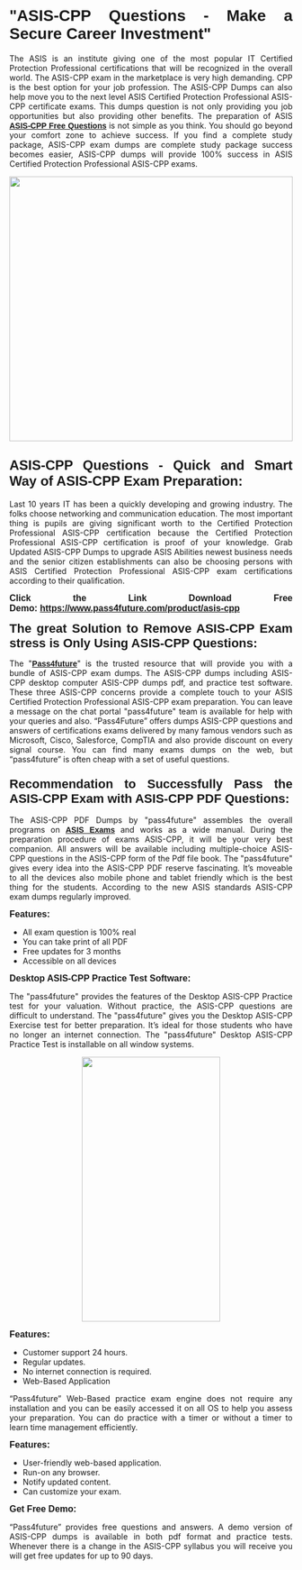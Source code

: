 
<h1 style="text-align: justify;"><span style="font-family:Tahoma,Geneva,sans-serif;"><strong>"ASIS-CPP Questions - Make a Secure Career Investment"</strong></span></h1>

<p style="text-align: justify;">The ASIS is an institute giving one of the most popular IT Certified Protection Professional certifications that will be recognized in the overall world. The ASIS-CPP exam in the marketplace is very high demanding. CPP is the best option for your job profession. The ASIS-CPP Dumps can also help move you to the next level ASIS Certified Protection Professional ASIS-CPP certificate exams. This dumps question is not only providing you job opportunities but also providing other benefits. The preparation of ASIS <span style="font-family:Tahoma,Geneva,sans-serif;"><strong><a href="https://www.pass4future.com/questions/asis/asis-cpp">ASIS-CPP Free Questions</a></strong></span> is not simple as you think. You should go beyond your comfort zone to achieve success. If you find a complete study package, ASIS-CPP exam dumps are complete study package success becomes easier, ASIS-CPP dumps will provide 100% success in ASIS Certified Protection Professional ASIS-CPP exams.</p>

<p style="text-align: justify;"><a href="https://www.pass4future.com/product/asis-cpp"><img alt="" src="https://lh3.googleusercontent.com/pw/AM-JKLVhEO4I138wJzOepD3laGU-R1M7eT-OTYdow6pCESip26lSeaxxzS9BVWUKuzj1e3L_MoxCfVgBEvV8ODwl1LGzlZbt6HJm3NXXplPwnYiBfuYM_eQCcVVRMaAwHdsl3AhHOZS-up7mzwmd4i4EpEGq=w1112-h625-no?authuser=0" style="width: 100%; height: 470px;" /></a></p>

<h2 style="text-align: justify;"><span style="font-size:24px;"><strong><span style="font-family:Tahoma,Geneva,sans-serif;">ASIS-CPP Questions - Quick and Smart Way of ASIS-CPP Exam Preparation:</span></strong></span></h2>

<p style="text-align: justify;">Last 10 years IT has been a quickly developing and growing industry. The folks choose networking and communication education. The most important thing is pupils are giving significant worth to the Certified Protection Professional ASIS-CPP certification because the Certified Protection Professional ASIS-CPP certification is proof of your knowledge. Grab Updated ASIS-CPP Dumps to upgrade ASIS Abilities newest business needs and the senior citizen establishments can also be choosing persons with ASIS Certified Protection Professional ASIS-CPP exam certifications according to their qualification.</p>

<p style="text-align: justify;"><strong><span style="font-family:Lucida Sans Unicode,Lucida Grande,sans-serif;"><span style="font-size:16px;">Click the Link Download Free Demo: <a href="https://www.pass4future.com/product/asis-cpp">https://www.pass4future.com/product/asis-cpp</a></span></span></strong></p>

<p style="text-align: justify;"><strong><span style="font-size:22px;"><span style="font-family:Tahoma,Geneva,sans-serif;">The great Solution to Remove ASIS-CPP Exam stress is Only Using ASIS-CPP Questions:</span></span></strong></p>

<p style="text-align: justify;">The "<span style="font-family:Lucida Sans Unicode,Lucida Grande,sans-serif;"><a href="https://www.pass4future.com/"><strong>Pass4future</strong></a></span>" is the trusted resource that will provide you with a bundle of ASIS-CPP exam dumps. The ASIS-CPP dumps including ASIS-CPP desktop computer ASIS-CPP dumps pdf, and practice test software. These three ASIS-CPP concerns provide a complete touch to your ASIS Certified Protection Professional ASIS-CPP exam preparation. You can leave a message on the chat portal "pass4future" team is available for help with your queries and also. “Pass4Future” offers dumps ASIS-CPP questions and answers of certifications exams delivered by many famous vendors such as Microsoft, Cisco, Salesforce, CompTIA and also provide discount on every signal course. You can find many exams dumps on the web, but “pass4future” is often cheap with a set of useful questions.</p>

<h3 style="text-align: justify;"><span style="font-size:22px;"><strong><span style="font-family:Tahoma,Geneva,sans-serif;">Recommendation to Successfully Pass the ASIS-CPP Exam with ASIS-CPP PDF Questions:</span></strong></span></h3>

<p style="text-align: justify;">The ASIS-CPP PDF Dumps by "pass4future" assembles the overall programs on <span style="font-family:Lucida Sans Unicode,Lucida Grande,sans-serif;"><strong><a href="https://www.pass4future.com/asis">ASIS Exams</a></strong></span> and works as a wide manual. During the preparation procedure of exams ASIS-CPP, it will be your very best companion. All answers will be available including multiple-choice ASIS-CPP questions in the ASIS-CPP form of the Pdf file book. The "pass4future" gives every idea into the ASIS-CPP PDF reserve fascinating. It’s moveable to all the devices also mobile phone and tablet friendly which is the best thing for the students. According to the new ASIS standards ASIS-CPP exam dumps regularly improved.</p>

<p style="text-align: justify;"><span style="font-family:Lucida Sans Unicode,Lucida Grande,sans-serif;"><span style="font-size:16px;"><strong>Features:</strong></span></span></p>

<ul>
	<li style="text-align: justify;">All exam question is 100% real</li>
	<li style="text-align: justify;">You can take print of all PDF</li>
	<li style="text-align: justify;">Free updates for 3 months </li>
	<li style="text-align: justify;">Accessible on all devices</li>
</ul>

<p style="text-align: justify;"><span style="font-family:Tahoma,Geneva,sans-serif;"><span style="font-size:16px;"><strong>Desktop ASIS-CPP Practice Test Software:</strong></span></span></p>

<p style="text-align: justify;">The "pass4future" provides the features of the Desktop ASIS-CPP Practice test for your valuation. Without practice, the ASIS-CPP questions are difficult to understand. The "pass4future" gives you the Desktop ASIS-CPP Exercise test for better preparation. It’s ideal for those students who have no longer an internet connection. The "pass4future" Desktop ASIS-CPP Practice Test is installable on all window systems.</p>

<p style="text-align: center;"><a href="https://www.pass4future.com/product/asis-cpp"><img alt="" src="https://lh3.googleusercontent.com/pw/AM-JKLV3yUm3jiqqIo1xIsj1VJ_UeysYexQY-pRYO0rIFl3vg11QZioN-gzffpw2AfKqFynWuvoXOreWrWS0swpr4xmOSWfwII2jvatteuqrfxiWGFBSHPiZUCoi33jqeymK5dmu-0enyX6tayRCAMHw05jv=s625-no?authuser=0" style="width: 70%; height: 470px;" /></a></p>

<p style="text-align: justify;"><span style="font-size:16px;"><span style="font-family:Lucida Sans Unicode,Lucida Grande,sans-serif;"><strong>Features:</strong></span></span></p>

<ul>
	<li style="text-align: justify;">Customer support 24 hours. </li>
	<li style="text-align: justify;">Regular updates. </li>
	<li style="text-align: justify;">No internet connection is required.</li>
	<li style="text-align: justify;">Web-Based Application</li>
</ul>

<p style="text-align: justify;">“Pass4future” Web-Based practice exam engine does not require any installation and you can be easily accessed it on all OS to help you assess your preparation. You can do practice with a timer or without a timer to learn time management efficiently.</p>

<p style="text-align: justify;"><strong><span style="font-size:16px;"><span style="font-family:Lucida Sans Unicode,Lucida Grande,sans-serif;">Features:</span></span></strong></p>

<ul>
	<li style="text-align: justify;">User-friendly web-based application.</li>
	<li style="text-align: justify;">Run-on any browser. </li>
	<li style="text-align: justify;">Notify updated content.</li>
	<li style="text-align: justify;">Can customize your exam.</li>
</ul>

<p style="text-align: justify;"><span style="font-size:16px;"><span style="font-family:Lucida Sans Unicode,Lucida Grande,sans-serif;"><strong>Get Free Demo:</strong></span></span></p>

<p style="text-align: justify;">“Pass4future” provides free questions and answers. A demo version of ASIS-CPP dumps is available in both pdf format and practice tests. Whenever there is a change in the ASIS-CPP syllabus you will receive you will get free updates for up to 90 days. </p>
